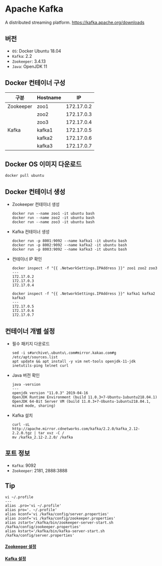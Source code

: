 # Apache Kafka
 
A distributed streaming platform. https://kafka.apache.org/downloads

## 버전

* `OS`: Docker Ubuntu 18.04
* `Kafka`: 2.2
* `Zookeeper`: 3.4.13
* `Java`: OpenJDK 11

## Docker 컨테이너 구성

|구분       | Hostname | IP         |
|-----------|----------|------------|
|Zookeeper  | zoo1     | 172.17.0.2 |
|           | zoo2     | 172.17.0.3 |
|           | zoo3     | 172.17.0.4 |
|Kafka      | kafka1   | 172.17.0.5 |
|           | kafka2   | 172.17.0.6 |
|           | kafka3   | 172.17.0.7 |

## Docker OS 이미지 다운로드

```
docker pull ubuntu
```
    
## Docker 컨테이너 생성

* Zookeeper 컨테이너 생성

    ```
    docker run --name zoo1 -it ubuntu bash
    docker run --name zoo2 -it ubuntu bash
    docker run --name zoo3 -it ubuntu bash
    ```

* Kafka 컨테이너 생성
  
    ```  
    docker run -p 8001:9092 --name kafka1 -it ubuntu bash
    docker run -p 8002:9092 --name kafka2 -it ubuntu bash
    docker run -p 8003:9092 --name kafka3 -it ubuntu bash
    ```

* 컨테이너 IP 확인

    ```
    docker inspect -f "{{ .NetworkSettings.IPAddress }}" zoo1 zoo2 zoo3
    --- 
    172.17.0.2
    172.17.0.3
    172.17.0.4
    ```
    
    ```
    docker inspect -f "{{ .NetworkSettings.IPAddress }}" kafka1 kafka2 kafka3
    ---
    172.17.0.5
    172.17.0.6
    172.17.0.7
    ```

## 컨테이너 개별 설정

* 필수 패키지 다운로드
    
    ```
    sed -i s#archive\.ubuntu\.com#mirror.kakao.com#g /etc/apt/sources.list
    apt update && apt install -y vim net-tools openjdk-11-jdk inetutils-ping telnet curl
    ```

* Java 버전 확인

    ```
    java -version
    ---
    openjdk version "11.0.3" 2019-04-16
    OpenJDK Runtime Environment (build 11.0.3+7-Ubuntu-1ubuntu218.04.1)
    OpenJDK 64-Bit Server VM (build 11.0.3+7-Ubuntu-1ubuntu218.04.1, mixed mode, sharing)
    ```

* Kafka 설치

    ```
    curl -sL http://apache.mirror.cdnetworks.com/kafka/2.2.0/kafka_2.12-2.2.0.tgz | tar xvz -C /
    mv /kafka_2.12-2.2.0/ /kafka
    ```
    
## 포트 정보

* `Kafka`: 9092
* `Zookeeper`: 2181, 2888:3888

## Tip

    vi ~/.profile
    ---
    alias .pro='vi ~/.profile'
    alias pro='. ~/.profile'
    alias kconf='vi /kafka/config/server.properties'
    alias zconf='vi /kafka/config/zookeeper.properties'
    alias zstart='/kafka/bin/zookeeper-server-start.sh /kafka/config/zookeeper.properties'
    alias kstart='/kafka/bin/kafka-server-start.sh /kafka/config/server.properties'

#### [Zookeeper 설정](docs/install_zookeeper.md)
#### [Kafka 설정](docs/install_kafka.md)


